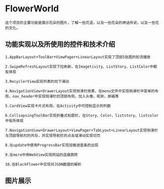 # FlowerWorld
    这个项目的主要功能是展示花朵的图片，了解一些花语，以及一些花朵的神话传说，以及一些花的文化。
##  功能实现以及所使用的控件和技术介绍
    1.AppBarLayout+ToolBar+ViewPager+LinearLayout实现了顶部5张图的轮流播放  
    
    2.SwipeRefreshLayout实现下拉刷新，在Imagetivity、ListStory、ListColor中都有体现  
    
    3.RecyclerView实现列表的向下滑动  
  
    4.NavigationView+DrawerLayout实现侧滑栏效果，在menu文件中实现侧滑栏中菜单的布局，nav_header中实现侧滑栏的顶部布局，加入头像，昵称，邮箱等  
   
    5.CardView实现卡片式布局，在Activity中可控制显示的列数 
    
    6.CollsapsingToolBar实现折叠式标题栏，在Story、Color、liststory、listcolor中有所体现  
    
    7.NavigationView+DrawerLayout+ViewPager+TabLyout+LinearLayout实现侧滑栏与顶部导航栏的共存，并实现导航栏的点击或滑动实现切页  
    
    8.在update中使用ProgressBar实现加载进度条的出现  
    
    9.在more中用WebView实现网站的连接跳转  
    
    10.在BlackFlower中实现对JSON数据的解析
    
##  图片展示
    
    
    
